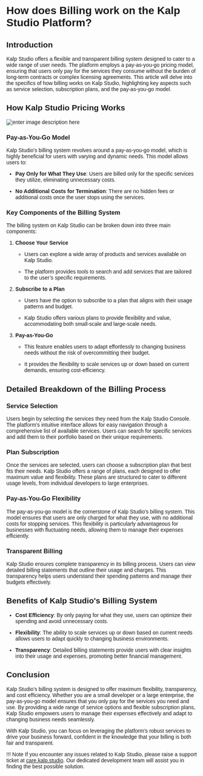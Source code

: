<style>  body { font-family: "Source Sans 3", sans-serif!important; }</style>

<link  href="https://fonts.googleapis.com/css2?family=Source+Sans+3:ital,wght@0,200..900;1,200..900&display=swap"  rel="stylesheet">  <link  rel="stylesheet"  href="https://fonts.googleapis.com/icon?family=Material+Icons">

# How does Billing work on the Kalp Studio Platform?

## Introduction

Kalp Studio offers a flexible and transparent billing system designed to cater to a wide range of user needs. The platform employs a pay-as-you-go pricing model, ensuring that users only pay for the services they consume without the burden of long-term contracts or complex licensing agreements. This article will delve into the specifics of how billing works on Kalp Studio, highlighting key aspects such as service selection, subscription plans, and the pay-as-you-go model.

## How Kalp Studio Pricing Works

![enter image description here](https://docs-images-kalp-studio.s3.ap-south-1.amazonaws.com/3.+Billing/9.png)

### Pay-as-You-Go Model

Kalp Studio’s billing system revolves around a pay-as-you-go model, which is highly beneficial for users with varying and dynamic needs. This model allows users to:

-   **Pay Only for What They Use**: Users are billed only for the specific services they utilize, eliminating unnecessary costs.
    
-   **No Additional Costs for Termination**: There are no hidden fees or additional costs once the user stops using the services.
    

### Key Components of the Billing System

The billing system on Kalp Studio can be broken down into three main components:

1.  **Choose Your Service**
    
    -   Users can explore a wide array of products and services available on Kalp Studio.
        
    -   The platform provides tools to search and add services that are tailored to the user’s specific requirements.
        
2.  **Subscribe to a Plan**
    
    -   Users have the option to subscribe to a plan that aligns with their usage patterns and budget.
        
    -   Kalp Studio offers various plans to provide flexibility and value, accommodating both small-scale and large-scale needs.
        
3.  **Pay-as-You-Go**
    
    -   This feature enables users to adapt effortlessly to changing business needs without the risk of overcommitting their budget.
        
    -   It provides the flexibility to scale services up or down based on current demands, ensuring cost-efficiency.
        

## Detailed Breakdown of the Billing Process

### Service Selection

Users begin by selecting the services they need from the Kalp Studio Console. The platform's intuitive interface allows for easy navigation through a comprehensive list of available services. Users can search for specific services and add them to their portfolio based on their unique requirements.

### Plan Subscription

Once the services are selected, users can choose a subscription plan that best fits their needs. Kalp Studio offers a range of plans, each designed to offer maximum value and flexibility. These plans are structured to cater to different usage levels, from individual developers to large enterprises.

### Pay-as-You-Go Flexibility

The pay-as-you-go model is the cornerstone of Kalp Studio's billing system. This model ensures that users are only charged for what they use, with no additional costs for stopping services. This flexibility is particularly advantageous for businesses with fluctuating needs, allowing them to manage their expenses efficiently.

### Transparent Billing

Kalp Studio ensures complete transparency in its billing process. Users can view detailed billing statements that outline their usage and charges. This transparency helps users understand their spending patterns and manage their budgets effectively.

## Benefits of Kalp Studio's Billing System

-   **Cost Efficiency**: By only paying for what they use, users can optimize their spending and avoid unnecessary costs.
    
-   **Flexibility**: The ability to scale services up or down based on current needs allows users to adapt quickly to changing business environments.
    
-   **Transparency**: Detailed billing statements provide users with clear insights into their usage and expenses, promoting better financial management.

## Conclusion

Kalp Studio’s billing system is designed to offer maximum flexibility, transparency, and cost efficiency. Whether you are a small developer or a large enterprise, the pay-as-you-go model ensures that you only pay for the services you need and use. By providing a wide range of service options and flexible subscription plans, Kalp Studio empowers users to manage their expenses effectively and adapt to changing business needs seamlessly.

With Kalp Studio, you can focus on leveraging the platform’s robust services to drive your business forward, confident in the knowledge that your billing is both fair and transparent.

!!! Note
    If you encounter any issues related to Kalp Studio, please raise a support ticket at [care.kalp.studio](mailto:care.kalp.studio). Our dedicated development team will assist you in finding the best possible solution.